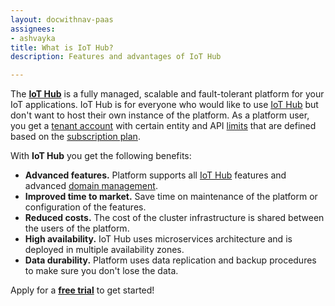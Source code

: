 ```yaml
---
layout: docwithnav-paas
assignees:
- ashvayka
title: What is IoT Hub?
description: Features and advantages of IoT Hub

---
```


The [**IoT Hub**](/products/paas/) is a fully managed, scalable and fault-tolerant platform for your IoT applications.
IoT Hub is for everyone who would like to use [IoT Hub](/docs/paas/getting-started-guides/what-is-thingsboard/) but don't want to host their own instance of the platform.
As a platform user, you get a [tenant account](/docs/paas/user-guide/entities-and-relations/) with certain entity and API [limits](/docs/paas/user-guide/tenant-profiles/#entity-limits)
that are defined based on the [subscription plan](/products/paas/subscription/).      

With **IoT Hub** you get the following benefits:

 - **Advanced features.** Platform supports all [IoT Hub](/products/thingsboard-pe/) features and advanced [domain management](/products/paas/domains/).
 - **Improved time to market.** Save time on maintenance of the platform or configuration of the features.   
 - **Reduced costs.** The cost of the cluster infrastructure is shared between the users of the platform.
 - **High availability.** IoT Hub uses microservices architecture and is deployed in multiple availability zones.
 - **Data durability.** Platform uses data replication and backup procedures to make sure you don't lose the data.
 
Apply for a [**free trial**](https://thingsboard.cloud/signup) to get started!
